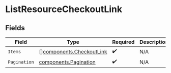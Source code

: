 # ListResourceCheckoutLink


## Fields

| Field                                                                | Type                                                                 | Required                                                             | Description                                                          |
| -------------------------------------------------------------------- | -------------------------------------------------------------------- | -------------------------------------------------------------------- | -------------------------------------------------------------------- |
| `Items`                                                              | [][components.CheckoutLink](../../models/components/checkoutlink.md) | :heavy_check_mark:                                                   | N/A                                                                  |
| `Pagination`                                                         | [components.Pagination](../../models/components/pagination.md)       | :heavy_check_mark:                                                   | N/A                                                                  |